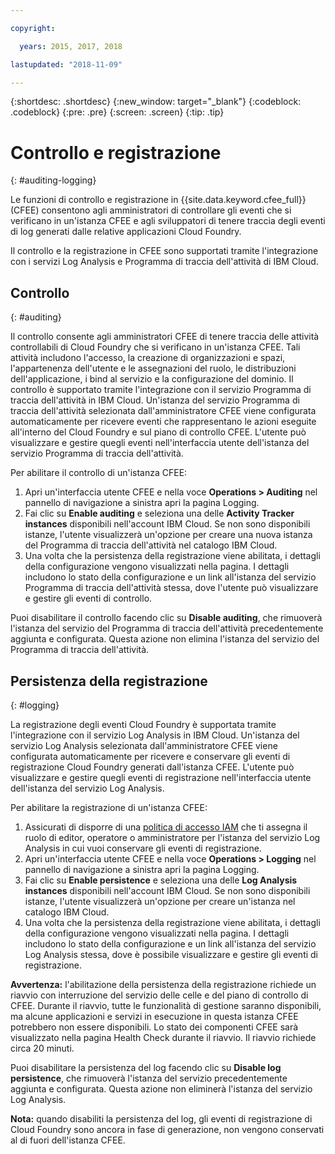 ```yaml
---

copyright:

  years: 2015, 2017, 2018

lastupdated: "2018-11-09"

---
```


{:shortdesc: .shortdesc}
{:new_window: target="_blank"}
{:codeblock: .codeblock}
{:pre: .pre}
{:screen: .screen}
{:tip: .tip}

# Controllo e registrazione 
{: #auditing-logging}

Le funzioni di controllo e registrazione in {{site.data.keyword.cfee_full}} (CFEE) consentono agli amministratori di controllare gli eventi che si verificano in un'istanza CFEE e agli sviluppatori di tenere traccia degli eventi di log generati dalle relative applicazioni Cloud Foundry.

Il controllo e la registrazione in CFEE sono supportati tramite l'integrazione con i servizi Log Analysis e Programma di traccia dell'attività di IBM Cloud.

## Controllo
{: #auditing}

Il controllo consente agli amministratori CFEE di tenere traccia delle attività controllabili di Cloud Foundry che si verificano in un'istanza CFEE.  Tali attività includono l'accesso, la creazione di organizzazioni e spazi, l'appartenenza dell'utente e le assegnazioni del ruolo, le distribuzioni dell'applicazione, i bind al servizio e la configurazione del dominio. Il controllo è supportato tramite l'integrazione con il servizio Programma di traccia dell'attività in IBM Cloud. Un'istanza del servizio Programma di traccia dell'attività selezionata dall'amministratore CFEE viene configurata automaticamente per ricevere eventi che rappresentano le azioni eseguite all'interno del Cloud Foundry e sul piano di controllo CFEE.  L'utente può visualizzare e gestire quegli eventi nell'interfaccia utente dell'istanza del servizio Programma di traccia dell'attività.

Per abilitare il controllo di un'istanza CFEE:

1. Apri un'interfaccia utente CFEE e nella voce **Operations > Auditing** nel pannello di navigazione a sinistra apri la pagina Logging.
2. Fai clic su **Enable auditing** e seleziona una delle **Activity Tracker instances** disponibili nell'account IBM Cloud.  Se non sono disponibili istanze, l'utente visualizzerà un'opzione per creare una nuova istanza del Programma di traccia dell'attività nel catalogo IBM Cloud.
3.  Una volta che la persistenza della registrazione viene abilitata, i dettagli della configurazione vengono visualizzati nella pagina. I dettagli includono lo stato della configurazione e un link all'istanza del servizio Programma di traccia dell'attività stessa, dove l'utente può visualizzare e gestire gli eventi di controllo.

Puoi disabilitare il controllo facendo clic su **Disable auditing**, che rimuoverà l'istanza del servizio del Programma di traccia dell'attività precedentemente aggiunta e configurata. Questa azione non elimina l'istanza del servizio del Programma di traccia dell'attività.

## Persistenza della registrazione
{: #logging}

La registrazione degli eventi Cloud Foundry è supportata tramite l'integrazione con il servizio Log Analysis in IBM Cloud. Un'istanza del servizio Log Analysis selezionata dall'amministratore CFEE viene configurata automaticamente per ricevere e conservare gli eventi di registrazione Cloud Foundry generati dall'istanza CFEE.  L'utente può visualizzare e gestire quegli eventi di registrazione nell'interfaccia utente dell'istanza del servizio Log Analysis.

Per abilitare la registrazione di un'istanza CFEE:

1. Assicurati di disporre di una [politica di accesso IAM](https://console.bluemix.net/iam/#/users) che ti assegna il ruolo di editor, operatore o amministratore per l'istanza del servizio Log Analysis in cui vuoi conservare gli eventi di registrazione.
2. Apri un'interfaccia utente CFEE e nella voce **Operations > Logging** nel pannello di navigazione a sinistra apri la pagina Logging.
3. Fai clic su **Enable persistence** e seleziona una delle **Log Analysis instances** disponibili nell'account IBM Cloud.  Se non sono disponibili istanze, l'utente visualizzerà un'opzione per creare un'istanza nel catalogo IBM Cloud.
4. Una volta che la persistenza della registrazione viene abilitata, i dettagli della configurazione vengono visualizzati nella pagina. I dettagli includono lo stato della configurazione e un link all'istanza del servizio Log Analysis stessa, dove è possibile visualizzare e gestire gli eventi di registrazione.

**Avvertenza:** l'abilitazione della persistenza della registrazione richiede un riavvio con interruzione del servizio delle celle e del piano di controllo di CFEE.  Durante il riavvio, tutte le funzionalità di gestione saranno disponibili, ma alcune applicazioni e servizi in esecuzione in questa istanza CFEE potrebbero non essere disponibili. Lo stato dei componenti CFEE sarà visualizzato nella pagina Health Check durante il riavvio. Il riavvio richiede circa 20 minuti. 

Puoi disabilitare la persistenza del log facendo clic su **Disable log persistence**, che rimuoverà l'istanza del servizio precedentemente aggiunta e configurata. Questa azione non eliminerà l'istanza del servizio Log Analysis.

**Nota:** quando disabiliti la persistenza del log, gli eventi di registrazione di Cloud Foundry sono ancora in fase di generazione, non vengono conservati al di fuori dell'istanza CFEE.
